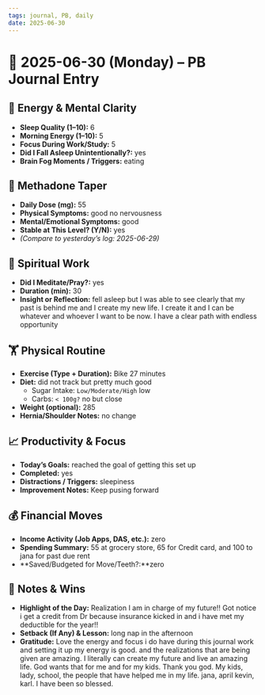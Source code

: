 ```yaml
---
tags: journal, PB, daily
date: 2025-06-30
---
```


# 📅 2025-06-30 (Monday) – PB Journal Entry

## 🧠 Energy & Mental Clarity
- **Sleep Quality (1–10):**  6
- **Morning Energy (1–10):**  5
- **Focus During Work/Study:** 5 
- **Did I Fall Asleep Unintentionally?:**  yes
- **Brain Fog Moments / Triggers:** eating

## 💊 Methadone Taper
- **Daily Dose (mg):**  55
- **Physical Symptoms:**  good no nervousness
- **Mental/Emotional Symptoms:**  good
- **Stable at This Level? (Y/N):**  yes
- *(Compare to yesterday’s log: 2025-06-29)*

## 🧘 Spiritual Work
- **Did I Meditate/Pray?:**  yes
- **Duration (min):**  30
- **Insight or Reflection:** fell asleep but I was able to see clearly that my past is behind me and I create my new life. I create it and I can be whatever and whoever I want to be now. I have a clear path with endless opportunity

## 🏋️ Physical Routine
- **Exercise (Type + Duration):**  Bike 27 minutes
- **Diet:**  did not track but pretty much good
  - Sugar Intake: `Low/Moderate/High`  low
  - Carbs: `< 100g?`  no but close
- **Weight (optional):**  285
- **Hernia/Shoulder Notes:** no change

## 📈 Productivity & Focus
- **Today’s Goals:**  reached the goal of getting this set up
- **Completed:**  yes
- **Distractions / Triggers:**  sleepiness
- **Improvement Notes:** Keep pusing forward

## 💰 Financial Moves
- **Income Activity (Job Apps, DAS, etc.):**  zero
- **Spending Summary:**  55 at grocery store, 65 for Credit card, and 100 to jana for past due rent
- **Saved/Budgeted for Move/Teeth?:**zero

## 📓 Notes & Wins
- **Highlight of the Day:**  Realization I am in charge of my future!! Got notice i get a credit from Dr because insurance kicked in and i have met my deductible for the year!!
- **Setback (If Any) & Lesson:**  long nap in the afternoon
- **Gratitude:** Love the energy and focus i do have during this journal work and setting it up my energy is good.  and the realizations that are being given are amazing. I literally can create my future and live an amazing life. God wants that for me and for my kids. Thank you god. My kids, lady, school, the people that have helped me in my life. jana, april kevin, karl. I have been so blessed.

